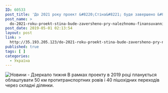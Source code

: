 ```yaml
---
ID: 60533
post_title: 'До 2021 року проект &#8220;Стіна&#8221; буде завершено &#8211; при належному фінансуванні'
post_name: >
  do-2021-roku-proekt-stina-bude-zaversheno-pry-nalezhnomu-finansuvanni
post_date: 2019-05-01 02:13:54
layout: post
link: >
  http://35.193.205.123/do-2021-roku-proekt-stina-bude-zaversheno-pry-nalezhnomu-finansuvanni/
published: true
tags: [ ]
categories:
  - Україна
---
```

 <img src="https://image.zn.ua/media/images/645x426/Apr2019/227262.jpg" alt="Новини - Дзеркало тижня"/> В рамках проекту в 2019 році планується облаштувати 50 км протитранспортних ровів і 40 пішохідних переходів через складні ділянки. 